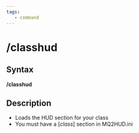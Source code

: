 ```yaml
---
tags:
   - command
---
```

# /classhud

## Syntax

**/classhud**

## Description

* Loads the HUD section for your class
* You must have a \[_class_\] section in MQ2HUD.ini
